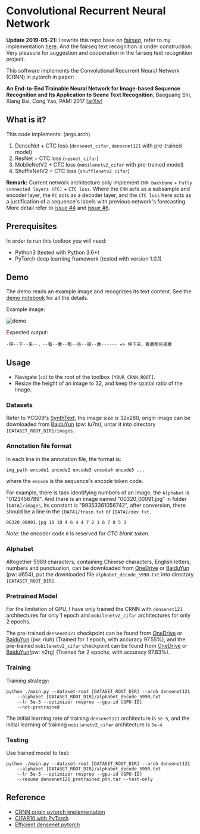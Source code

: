 # Convolutional Recurrent Neural Network

**Update 2019-05-21:** I rewrite this repo base on [fairseq](https://github.com/pytorch/fairseq), refer to my implementation [here](https://github.com/zhiqwang/fairseq/tree/text-recognition). And the fairseq text recognition is under construction. Very pleasure for suggestion and cooperation in the fairseq text recognition project.

This software implements the Convolutional Recurrent Neural Network (CRNN) in pytorch in paper:

**An End-to-End Trainable Neural Network for Image-based Sequence Recognition and Its Application to Scene Text Recognition**,
Baoguang Shi, Xiang Bai, Cong Yao,
PAMI 2017 [[arXiv](https://arxiv.org/abs/1507.05717)]

## What is it?

This code implements: (args.arch)

1. DenseNet + CTC loss (`densenet_cifar`, `densenet121` with pre-trained model)
2. ResNet + CTC loss (`resnet_cifar`)
3. MobileNetV2 + CTC loss (`mobilenetv2_cifar` with pre-trained model)
4. ShuffleNetV2 + CTC loss (`shufflenetv2_cifar`)

**Remark:** Current network architecture only implement `CNN backbone` + `Fully connected layers (FC)` + `CTC loss`. Where the `CNN` acts as a subsample and encoder layer, the `FC` acts as a decoder layer, and the `CTC loss` here acts as a justification of a sequence's labels with previous network's forecasting. More detail refer to [issue #4](https://github.com/zhiqwang/crnn.pytorch/issues/4) and [issue #6](https://github.com/zhiqwang/crnn.pytorch/issues/6).

## Prerequisites

In order to run this toolbox you will need:

- Python3 (tested with Python 3.6+)
- PyTorch deep learning framework (tested with version 1.0.1)

## Demo

The demo reads an example image and recognizes its text content. See the [demo notebook](./demo.ipynb) for all the details.

Example image:

![demo](./test/54439593_2298493320.jpg)

Expected output:

    -停--下--来--，--看--着--那--些--握--着------ => 停下来，看着那些握着

## Usage

- Navigate (`cd`) to the root of the toolbox `[YOUR_CRNN_ROOT]`.
- Resize the height of an image to 32, and keep the spatial ratio of the image.

### Datasets

Refer to YCG09's [SynthText](https://github.com/YCG09/chinese_ocr), the image size is 32x280, origin image can be downloaded from [BaiduYun](https://pan.baidu.com/s/1QkI7kjah8SPHwOQ40rS1Pw) (pw: lu7m), untar it into directory `[DATASET_ROOT_DIR]/images`.

### Annotation file format

In each line in the annotation file, the format is:

    img_path encode1 encode2 encode3 encode4 encode5 ...

where the `encode` is the sequence's encode token code.

For example, there is task identifying numbers of an image, the `Alphabet` is "0123456789". And there is an image named "00320_00091.jpg" in folder `[DATA]/images`, its constant is "99353361056742", after conversion, there should be a line in the `[DATA]/train.txt` or `[DATA]/dev.txt`.

    00320_00091.jpg 10 10 4 6 4 4 7 2 1 6 7 8 5 3

*Note:* the encoder code `0` is reserved for *CTC blank token*.

### Alphabet

Altogether 5989 characters, containing Chinese characters, English letters, numbers and punctuation, can be downloaded from [OneDrive](https://1drv.ms/t/s!AtlbCejIR3IcgQjX2JYMSC0tEcpx) or [BaiduYun](https://pan.baidu.com/s/1XCUBTtWx9K6fgQeINjCK-g) (pw: d654), put the downloaded file `alphabet_decode_5990.txt` into directory `[DATASET_ROOT_DIR]`.

### Pretrained Model

For the limitation of GPU, I have only trained the CRNN with `densenet121` architectures for only 1 epoch and `mobilenetv2_cifar` architectures for only 2 epochs.

The pre-trained `densenet121` checkpoint can be found from [OneDrive](https://1drv.ms/u/s!AtlbCejIR3IcgQkwuQkN1aAoPHX8) or [BaiduYun](https://pan.baidu.com/s/163fBRV6S8WgwImPHnee_gg) (pw: riuh) (Trained for 1 epoch, with accuracy 97.55\%), and the pre-trained `mobilenetv2_cifar` checkpoint can be found from [OneDrive](https://1drv.ms/u/s!AtlbCejIR3IcgQphV1H6x1fhEA1S) or [BaiduYun](https://pan.baidu.com/s/1mPwq2ptD-1q-_E-E-Fz8wA)(pw: n2rg) (Trained for 2 epochs, with accuracy 97.83\%).

### Training

Training strategy:

    python ./main.py --dataset-root [DATASET_ROOT_DIR] --arch densenet121
        --alphabet [DATASET_ROOT_DIR]/alphabet_decode_5990.txt
        --lr 5e-5 --optimizer rmsprop --gpu-id [GPU-ID]
        --not-pretrained

The initial learning rate of training `densenet121` architecture is `5e-5`, and the initial learning of training `mobilenetv2_cifar` architecture is `5e-4`.

### Testing

Use trained model to test:

    python ./main.py --dataset-root [DATASET_ROOT_DIR] --arch densenet121
        --alphabet [DATASET_ROOT_DIR]/alphabet_decode_5990.txt
        --lr 5e-5 --optimizer rmsprop --gpu-id [GPU-ID]
        --resume densenet121_pretrained.pth.tar --test-only

## Reference
- [CRNN origin pytorch implementation](https://github.com/meijieru/crnn.pytorch)
- [CIFAR10 with PyTorch](https://github.com/kuangliu/pytorch-cifar)
- [Efficient densenet pytorch](https://github.com/gpleiss/efficient_densenet_pytorch)
